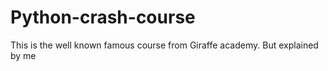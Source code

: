 # Python-crash-course
This is the well known famous course from Giraffe academy. But explained by me 
